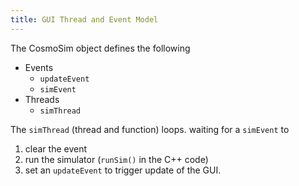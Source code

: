 ```yaml
---
title: GUI Thread and Event Model
---
```


The CosmoSim object defines the following
+ Events
    + `updateEvent`
    + `simEvent`
+ Threads
    + `simThread`


The `simThread` (thread and function) loops. waiting for a `simEvent` 
to
1.  clear the event
2.  run the simulator (`runSim()` in the C++ code)
3.  set an `updateEvent` to trigger update of the GUI.

